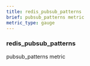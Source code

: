 ```yaml
---
title: redis_pubsub_patterns
brief: pubsub_patterns metric
metric_type: gauge
---
```

### redis_pubsub_patterns

pubsub_patterns metric